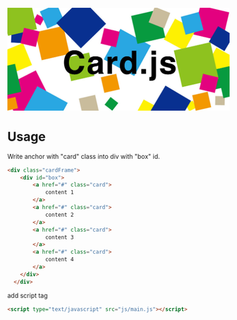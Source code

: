 ![mainVisual](./img/mainVisual.jpg)

# Usage

Write anchor with "card" class into div with "box" id.

```html
<div class="cardFrame">
    <div id="box">
        <a href="#" class="card">
            content 1
        </a>
        <a href="#" class="card">
            content 2
        </a>
        <a href="#" class="card">
            content 3
        </a>
        <a href="#" class="card">
            content 4
        </a>
    </div>
  </div>
```

add script tag

```html
<script type="text/javascript" src="js/main.js"></script>
```
